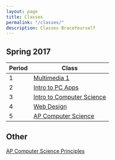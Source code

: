```yaml
---
layout: page
title: Classes
permalink: "/classes/"
description: Classes BraceYourself
---
```


## Spring 2017

<div class="section" markdown="1">

<div class="class-table" markdown="1">

| Period | Class                                  |
|--------|----------------------------------------|
| 1      | [Multimedia 1](/mm1)                   |
| 2      | [Intro to PC Apps](/pc_apps)           |
| 3      | [Intro to Computer Science](/intro_cs) |
| 4      | [Web Design](/web)                     |
| 5      | [AP Computer Science](/apcs)           |


</div>
</div>

## Other

<div class="section" markdown="1">

[AP Computer Science Principles](/apcsp)

</div>

<!--
[Exit Form](https://docs.google.com/a/dcsdk12.org/forms/d/12pt-Aagatoci-g7UnAkfPKtoRXBcFVJpKKAUR71bN-g/viewform)
-->